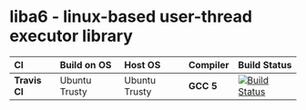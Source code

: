 # liba6 - linux-based user-thread executor library

|CI           |Build on OS   |Host OS     |Compiler   |Build Status     |
|:------------|:------------|:------------|:----------|:----------------|
|**Travis CI**|Ubuntu Trusty|Ubuntu Trusty|**GCC 5**  |[![Build Status](https://travis-ci.org/Alpacius/a6.svg?branch=master)](https://travis-ci.org/Alpacius/a6)|
